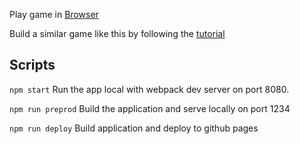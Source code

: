 Play game in [Browser](https://dcazrael.github.io/jsRogueLike/)

Build a similar game like this by following the [tutorial](https://github.com/dcazrael/jsrlt)

## Scripts

`npm start` Run the app local with webpack dev server on port 8080.

`npm run preprod` Build the application and serve locally on port 1234

`npm run deploy` Build application and deploy to github pages
